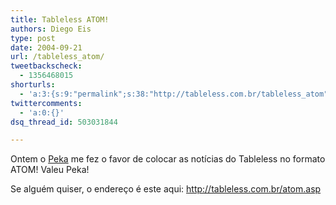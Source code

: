 ```yaml
---
title: Tableless ATOM!
authors: Diego Eis
type: post
date: 2004-09-21
url: /tableless_atom/
tweetbackscheck:
  - 1356468015
shorturls:
  - 'a:3:{s:9:"permalink";s:38:"http://tableless.com.br/tableless_atom";s:7:"tinyurl";s:26:"http://tinyurl.com/3sa4fuj";s:4:"isgd";s:19:"http://is.gd/n1plxp";}'
twittercomments:
  - 'a:0:{}'
dsq_thread_id: 503031844

---
```

Ontem o [Peka][1] me fez o favor de colocar as notícias do Tableless no formato ATOM! Valeu Peka!
              
Se alguém quiser, o endereço é este aqui: <http://tableless.com.br/atom.asp>

 [1]: http://www.sitedepoesias.kit.net/